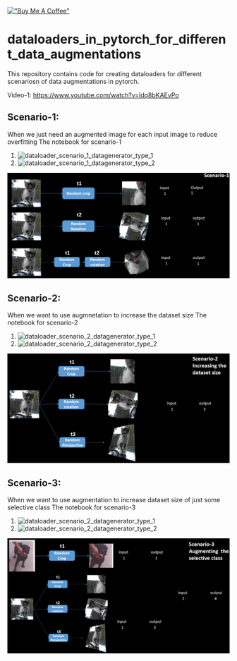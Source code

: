 [!["Buy Me A Coffee"](https://www.buymeacoffee.com/assets/img/custom_images/orange_img.png)](https://www.buymeacoffee.com/anujshah645)
# dataloaders_in_pytorch_for_different_data_augmentations
This repository contains code for creating dataloaders for different scenariosn of data augmentations in pytorch.

Video-1: https://www.youtube.com/watch?v=ldq8bKAEvPo

## Scenario-1:

When we just need an augmented image for each input image to reduce overfitting
The notebook for scenario-1
1. ![dataloader_scenario_1_datagenerator_type_1](https://github.com/anujshah1003/dataloaders_in_pytorch_for_different_data_augmentations/blob/main/dataloader_scenario_1_datagenerator_type_1.ipynb)
2.  ![dataloader_scenario_1_datagenerator_type_2](https://github.com/anujshah1003/dataloaders_in_pytorch_for_different_data_augmentations/blob/main/dataloader_scenario_1_datagenerator_type_2.ipynb)

![alt text](https://github.com/anujshah1003/dataloaders_in_pytorch_for_different_data_augmentations/blob/main/readme_imgs/scenario_1.PNG)

## Scenario-2:

When we want to use augmnetation to increase the dataset size
The notebook for scenario-2
1. ![dataloader_scenario_2_datagenerator_type_1](https://github.com/anujshah1003/dataloaders_in_pytorch_for_different_data_augmentations/blob/main/dataloader_scenario_2_datagenerator_type_1.ipynb)
2.  ![dataloader_scenario_2_datagenerator_type_2](https://github.com/anujshah1003/dataloaders_in_pytorch_for_different_data_augmentations/blob/main/dataloader_scenario_2_datagenerator_type_2.ipynb)

![alt text](https://github.com/anujshah1003/dataloaders_in_pytorch_for_different_data_augmentations/blob/main/readme_imgs/scenario_2.PNG)

## Scenario-3:

When we want to use augmentation to increase dataset size of just some selective class
The notebook for scenario-3
1. ![dataloader_scenario_2_datagenerator_type_1](https://github.com/anujshah1003/dataloaders_in_pytorch_for_different_data_augmentations/blob/main/dataloader_scenario_2_datagenerator_type_1.ipynb)
2.  ![dataloader_scenario_2_datagenerator_type_2](https://github.com/anujshah1003/dataloaders_in_pytorch_for_different_data_augmentations/blob/main/dataloader_scenario_2_datagenerator_type_2.ipynb)

![alt text](https://github.com/anujshah1003/dataloaders_in_pytorch_for_different_data_augmentations/blob/main/readme_imgs/scenario_3.PNG)
